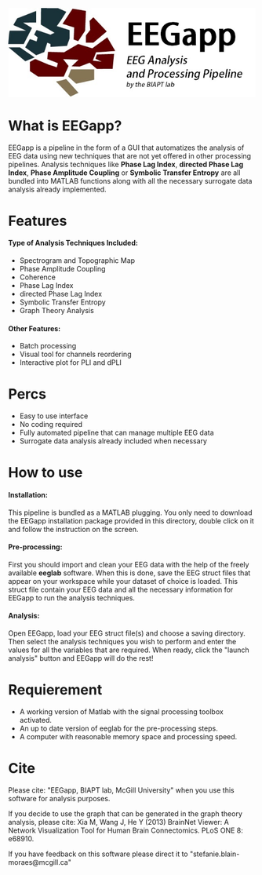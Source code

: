 <img src="https://github.com/BIAPT/EEGapp/blob/master/EEG%20Pipeline/Documentation/LOGO_BG.jpg?"/>
<h1>What is EEGapp?</h1>
<p>EEGapp is a pipeline in the form of a GUI that automatizes the analysis of EEG data using new techniques that are not yet offered in other processing pipelines. Analysis techniques like <b>Phase Lag Index</b>, <b>directed Phase Lag Index</b>, <b>Phase Amplitude Coupling</b> or <b>Symbolic Transfer Entropy</b> are all bundled into MATLAB functions along with all the necessary surrogate data analysis already implemented.</p>
<h1>Features</h1>
<h4>Type of Analysis Techniques Included: </h4>
<ul>
<li>Spectrogram and Topographic Map</li>
<li>Phase Amplitude Coupling</li>
<li>Coherence</li>
<li>Phase Lag Index</li>
<li>directed Phase Lag Index</li>
<li>Symbolic Transfer Entropy</li>
<li>Graph Theory Analysis</li>
</ul>
<h4>Other Features: </h4>
<ul>
<li>Batch processing</li>
<li>Visual tool for channels reordering</li>
<li>Interactive plot for PLI and dPLI</li>
</ul>
<h1>Percs</h1>
<ul>
<li>Easy to use interface</li>
<li>No coding required</li>
<li>Fully automated pipeline that can manage multiple EEG data</li>
<li>Surrogate data analysis already included when necessary</li>
</ul>
<h1>How to use</h1>
<h4>Installation:</h4>
<p> This pipeline is bundled as a MATLAB plugging. You only need to download the EEGapp installation package provided in this directory, double click on it and follow the instruction on the screen.</p>
<h4>Pre-processing:</h4>
<p>First you should import and clean your EEG data with the help of the freely available <b>eeglab</b> software. When this is done, save the EEG struct files that appear on your workspace while your dataset of choice is loaded. This struct file contain your EEG data and all the necessary information for EEGapp to run the analysis techniques.</p>
<h4>Analysis:</h4>
<p> Open EEGapp, load your EEG struct file(s) and choose a saving directory. Then select the analysis techniques you wish to perform and enter the values for all the variables that are required. When ready, click the "launch analysis" button and EEGapp will do the rest!</p>
<h1>Requierement</h1>
<ul>
<li>A working version of Matlab with the signal processing toolbox activated.</li>
<li>An up to date version of eeglab for the pre-processing steps.</li>
<li>A computer with reasonable memory space and processing speed.</li>
</ul>
<h1>Cite</h1>
<p> Please cite: "EEGapp, BIAPT lab, McGill University" when you use this software for analysis purposes.</p>
<p> If you decide to use the graph that can be generated in the graph theory analysis, please cite:
Xia M, Wang J, He Y (2013) BrainNet Viewer: A Network Visualization Tool for Human Brain Connectomics. PLoS ONE 8: e68910.</p>
<p>If you have feedback on this software please direct it to "stefanie.blain-moraes@mcgill.ca"</p>
